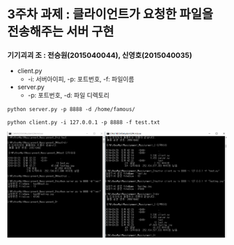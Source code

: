 # 3주차 과제 : 클라이언트가 요청한 파일을 전송해주는 서버 구현

### 기기괴괴 조 : 전승원(2015040044), 신영호(2015040035)

-  client.py
     -  -i: 서버아이피,  -p: 포트번호, -f: 파일이름
-  server.py
	 -  -p: 포트번호, -d: 파일 디렉토리

<pre><code>python server.py -p 8888 -d /home/famous/ </code></pre>
<pre><code>python client.py -i 127.0.0.1 -p 8888 -f test.txt </code></pre>

![result](./result.PNG)
